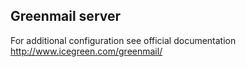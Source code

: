 ## Greenmail server

For additional configuration see official documentation http://www.icegreen.com/greenmail/